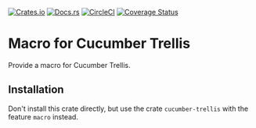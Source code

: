 [![Crates.io]](https://crates.io/crates/cucumber-trellis-macro)
[![Docs.rs]](https://docs.rs/cucumber-trellis-macro/)
[![CircleCI]](https://circleci.com/gh/corebreaker/cucumber-trellis/tree/main)
[![Coverage Status]](https://coveralls.io/github/corebreaker/cucumber-trellis?branch=main)

# Macro for Cucumber Trellis
Provide a macro for Cucumber Trellis.

## Installation
Don't install this crate directly, but use the crate `cucumber-trellis` with the feature `macro` instead.


[Docs.rs]: https://img.shields.io/docsrs/cucumber-trellis-macro?style=for-the-badge
[Crates.io]: https://img.shields.io/crates/v/cucumber-trellis-macro?style=for-the-badge
[CircleCI]: https://img.shields.io/circleci/build/github/corebreaker/cucumber-trellis/main?style=for-the-badge
[Coverage Status]: https://img.shields.io/coveralls/github/corebreaker/cucumber-trellis?style=for-the-badge
